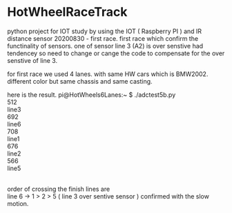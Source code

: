 # HotWheelRaceTrack
python project for IOT study
by using the IOT ( Raspberry PI ) and IR distance sensor 
20200830 - first race.
first race which confirm the functinality of sensors.
one of sensor line 3 (A2) is over senstive had tendencey so need to change or cange the code to 
compensate for the over senstive of line 3. 

for first race we used 4 lanes.
with same HW cars which is BMW2002. 
different color but same chassis and same casting. 



here is the result.
pi@HotWheels6Lanes:~ $ ./adctest5b.py
<br>
512
<br>
line3
<br>
692
<br>
line6
<br>
708
<br>
line1
<br>
676
<br>
line2
<br>
566
<br>
line5

<br>
order of crossing the finish lines are 
<br>
line 6 -> 1 > 2 > 5
( line 3 over sentive sensor ) 
confirmed with the slow motion.  

